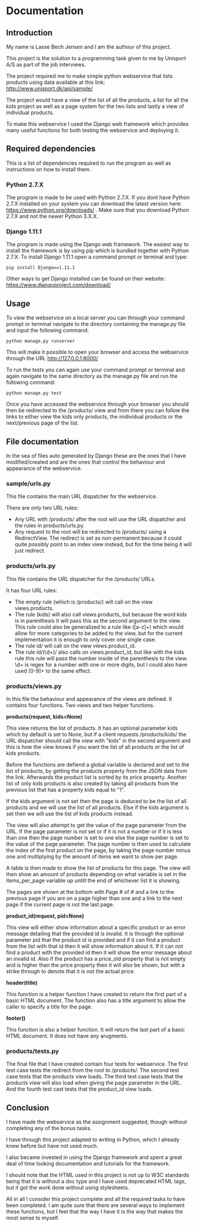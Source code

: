 # Documentation #

## Introduction ##

My name is Lasse Bech Jensen and I am the authour of this project.

This project is the solution to a programming task given to me by Unisport A/S as part of the job interviews.

The project required me to make simple python webservice that lists products using data available at this link: http://www.unisport.dk/api/sample/

The project would have a view of the list of all the products, a list for all the kids project as well as a page system for the two lists and lastly a view of individual products.

To make this webservice I used the Django web framework which provides many useful functions for both testing the webservice and deploying it.

## Required dependencies ##

This is a list of dependencies required to run the program as well as instructions on how to install them.

### Python 2.7.X ###

The program is made to be used with Python 2.7.X. If you dont have Python 2.7.X installed on your system you can download the latest version here: https://www.python.org/downloads/ .
Make sure that you download Python 2.7.X and not the newer Python 3.X.X.

### Django 1.11.1 ###

The program is made using the Django web framework.
The easiest way to install the framework is by using pip which is bundled together with Python 2.7.X.
To install Django 1.11.1 open a command prompt or terminal and type:

```
pip install Django==1.11.1
```

Other ways to get Django installed can be found on their website: https://www.djangoproject.com/download/

## Usage ##

To view the webservice on a local server you can through your command prompt or terminal navigate to the directory containing the manage.py file and input the following command:

```
python manage.py runserver
```

This will make it possible to open your browser and access the webservice through the URL http://127.0.0.1:8000/

To run the tests you can again use your command prompt or terminal and again navigate to the same directory as the manage.py file and run the following command:

```
python manage.py test
```

Once you have accessed the webservice through your browser you should then be redirected to the /products/ view and from there you can follow the links to either view the kids only products, the inidividual products or the next/previous page of the list.

## File documentation ##

In the sea of files auto generated by Django these are the ones that I have modified/created and are the ones that control the behaviour and appearance of the webservice.

### sample/urls.py ###

This file contains the main URL dispatcher for the webservice.

There are only two URL rules:

* Any URL with /products/ after the root will use the URL dispatcher and the rules in products/urls.py.
* Any request to the root will be redirected to /products/ using a RedirectView. The redirect is set as non-permanent because it could quite possibly point to an index view instead, but for the time being it will just redirect.

### products/urls.py ###

This file contains the URL dispatcher for the /products/ URLs.

It has four URL rules:

* The empty rule (which is /products/) will call on the view views.products.
* The rule (kids) will also call views.products, but because the word kids is in parenthesis it will pass this as the second argument to the view. This rule could also be generalized to a rule like ([a-z]+) which would allow for more categories to be added to the view, but for the current implementation it is enough to only cover one single case.
* The rule id/ will call on the view views.product_id.
* The rule id/(\d+)/ also calls on views.product_id, but like with the kids rule this rule will pass the number inside of the parenthesis to the view. \d+ is regex for a number with one or more digits, but I could also have used [0-9]+ to the same effect.

### products/views.py ###

In this file the behaviour and appearance of the views are defined.
It contains four functions. Two views and two helper functions.

**products(request, kids=None)**

This view returns the list of products.
It has an optional parameter kids which by default is set to None, but if a client requests /products/kids/ the URL dispatcher should call the view with "kids" in the second argument and this is how the view knows if you want the list of all products or the list of kids products.

Before the functions are defiend a global variable is declared and set to the list of products, by getting the products property from the JSON data from the link.
Afterwards the product list is sorted by its price property.
Another list of only kids products is also created by taking all products from the previous list that has a property kids equal to "1".

If the kids argument is not set then the page is deduced to be the list of all products and we will use the list of all products.
Else if the kids argument is set then we will use the list of kids products instead.

The view will also attempt to get the value of the page parameter from the URL.
If the page parameter is not set or if it is not a number or if it is less than one then the page number is set to one else the page number is set to the value of the page parameter.
The page number is then used to calculate the index of the first product on the page, by taking the page number minus one and multiplying by the amount of items we want to show per page.

A table is then made to show the list of products for this page.
The view will then show an amount of products depending on what variable is set in the items_per_page variable up untill the end of whichever list it is showing.

The pages are shown at the bottom with Page # of # and a link to the previous page if you are on a page higher than one and a link to the next page if the current page is not the last page.

**product_id(request, pid=None)**

This view will either show information about a specific product or an error message detailing that the provided id is invalid.
It is through the optional parameter pid that the product id is provided and if it can find a product from the list with that id then it will show information about it.
If it can not find a product with the provided id then it will show the error message about an invalid id.
Also if the product has a price_old property that is not empty and is higher than the price property then it will also be shown, but with a strike through to denote that it is not the actual price.

**header(title)**

This function is a helper function I have created to return the first part of a basic HTML document.
The function also has a title argument to allow the caller to specify a title for the page.

**footer()**

This function is also a helper function.
It will return the last part of a basic HTML document.
It does not have any arugments.

### products/tests.py ###

The final file that I have created contain four tests for webservice.
The first test case tests the redirect from the root to /products/.
The second test case tests that the products view loads.
The third test case tests that the products view will also load when giving the page parameter in the URL.
And the fourth test cast tests that the product_id view loads.

## Conclusion ##

I have made the webservice as the assignment suggested, though without completing any of the bonus tasks.

I have through this project adapted to writing in Python, which I already knew before but have not used much.

I also became invested in using the Django framework and spent a great deal of time looking documentation and tutorials for the framework.

I should note that the HTML used in this project is not up to W3C standards being that it is without a doc type and I have used deprecated HTML tags, but it got the work done without using stylesheets.

All in all I consider this project complete and all the required tasks to have been completed.
I am quite sure that there are several ways to implement these functions, but I feel that the way I have it is the way that makes the most sense to myself.